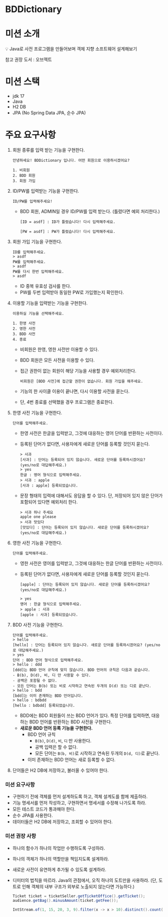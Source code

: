 # BDDictionary

# 미션 소개

<aside>
💡 Java로 사전 프로그램을 만들어보며 객체 지향 소프트웨어 설계해보기
</aside>

참고 권장 도서 : 오브젝트

# 미션 스택

- jdk 17
- Java
- H2 DB
- JPA (No Spring Data JPA, 순수 JPA)

# 주요 요구사항

1. 회원 종류를 입력 받는 기능을 구현한다.

    ```
    안녕하세요! BDDictionary 입니다. 어떤 회원으로 이용하시겠어요?
    
    1. 비회원
    2. BDD 회원
    3. 회원 가입
    ```

2. ID/PW를 입력받는 기능을 구현한다.

    ```
    ID/PW를 입력해주세요!
    ```

    - BDD 회원, ADMIN일 경우 ID/PW를 입력 받는다. (틀렸다면 예외 처리한다.)

        ```
        [ID = asdf] : ID가 틀렸습니다! 다시 입력해주세요.
        ```

        ```
        [PW = asdf] : PW가 틀렸습니다! 다시 입력해주세요.
        ```

3. 회원 가입 기능을 구현한다.

    ```
    ID를 입력해주세요.
    > asdf
    PW를 입력해주세요.
    > asdf
    PW를 다시 한번 입력해주세요.
    > asdf
    ```

    - ID 중복 유효성 검사를 한다.
    - PW를 두번 입력받아 동일한 PW로 가입했는지 확인한다.
4. 이용할 기능을 입력받는 기능을 구현한다.

    ```
    이용하실 기능을 선택해주세요.
    
    1. 한영 사전
    2. 영한 사전
    3. BDD 사전
    4. 종료
    ```

    - 비회원은 한영, 영한 사전만 이용할 수 있다.
    - BDD 회원은 모든 사전을 이용할 수 있다.
    - 접근 권한이 없는 회원이 해당 기능을 사용할 경우 예외처리한다.

        ```
        비회원은 [BDD 사전]에 접근할 권한이 없습니다. 회원 가입을 해주세요.
        ```

    - 기능의 한 사이클 이용이 끝나면, 다시 이용할 사전을 묻는다.
    - 단, 4번 종료를 선택했을 경우 프로그램은 종료한다.
5. 한영 사전 기능을 구현한다.

    ```
    단어를 입력해주세요.
    ```

    - 한영 사전은 한글을 입력받고, 그것에 대응하는 영어 단어를 반환하는 사전이다.
    - 등록된 단어가 없다면, 사용자에게 새로운 단어를 등록할 것인지 묻는다.

        ```
        > 사과
        [사과] : 단어는 등록되어 있지 않습니다. 새로운 단어를 등록하시겠어요? (yes/no로 대답해주세요.)
        > yes
        한글 : 영어 형식으로 입력해주세요.
        > 사과 : apple
        [사과 : apple] 등록되었습니다.
        ```

    - 문장 형태의 입력에 대해서도 응답을 할 수 있다. 단, 저장되어 있지 않은 단어가 포함되어 있다면 예외처리 한다.

        ```
        > 사과 하나 주세요
        apple one please
        > 사과 맛있다
        [맛있다] : 단어는 등록되어 있지 않습니다. 새로운 단어를 등록하시겠어요? (yes/no로 대답해주세요.)
        ```

6. 영한 사전 기능을 구현한다.

    ```
    단어를 입력해주세요.
    ```

    - 영한 사전은 영어를 입력받고, 그것에 대응하는 한글 단어를 반환하는 사전이다.
    - 등록된 단어가 없다면, 사용자에게 새로운 단어를 등록할 것인지 묻는다.

        ```
        [apple] : 단어는 등록되어 있지 않습니다. 새로운 단어를 등록하시겠어요? (yes/no로 대답해주세요.)
        ```

        ```
        > yes
        영어 : 한글 형식으로 입력해주세요.
        > apple : 사과
        [apple : 사과] 등록되었습니다.
        ```

7. BDD 사전 기능을 구현한다.

    ```
    단어를 입력해주세요.
    > hello
    [hello] : 단어는 등록되어 있지 않습니다. 새로운 단어를 등록하시겠어요? (yes/no로 대답해주세요.)
    > yes
    단어 : BDD 언어 형식으로 입력해주세요.
    > hello : ddd
    [ddd]는 BDD 언어 규칙에 맞지 않습니다. BDD 언어의 규칙은 다음과 같습니다.
    - B(b), D(d), 비, 디 만 사용할 수 있다.
    - 공백은 포함될 수 없다.
    - 모든 단어는 B(b) 또는 비로 시작하고 연속된 두개의 D(d) 또는 디로 끝난다.
    > hello : bdd
    [bdd]는 이미 존재하는 BDD 언어입니다.
    > hello : bdbdd
    [hello : bdbdd] 등록되었습니다.
    ```

    - BDD에는 BDD 회원들이 쓰는 BDD 언어가 있다. 특정 단어를 입력하면, 대응하는 BDD 언어를 반환하는 BDD 사전을 구현한다.
    - **새로운 BDD 언어 등록 기능을 구현한다.**
        - BDD 언어 규칙
            - `B(b)`, `D(d)`, `비`, `디` 만 사용한다.
            - 공백 입력은 할 수 없다.
            - 모든 단어는 `B(b, 비)`로 시작하고 연속된 두개의 `D(d, 디)`로 끝난다.
        - 이미 존재하는 BDD 언어는 새로 등록할 수 없다.

8. 단어들은 H2 DB에 저장하고, 불러올 수 있어야 한다.

### 미션 요구사항

- 구현하기 전에 객체를 먼저 설계하도록 하고, 객체 설계도를 함께 제출하라.
- 기능 명세서를 먼저 작성하고, 구현하면서 명세서를 수정해 나가도록 하라.
- 모든 테스트 코드가 통과해야 한다.
- 순수 JPA를 사용한다.
- 데이터들은 H2 DB에 저장하고, 조회할 수 있어야 한다.

### 미션 권장 사항

- 하나의 함수가 하나의 작업만 수행하도록 구성하라.
- 하나의 객체가 하나의 역할만을 책임지도록 설계하라.
- 새로운 사전이 유연하게 추가될 수 있도록 설계하라.
- 디미터의 법칙을 따르라. Java의 관점에서, 오직 하나의 도트만을 사용하라. (단, 도트로 인해 객체의 내부 구조가 외부로 노출되지 않는다면 가능하다.)

    ```java
    Ticket ticket = ticketSeller.getTicketOffice().getTicket();
    audience.getBag().minusAmount(ticket.getFee());
    ```

    ```java
    IntStream.of(1, 15, 20, 3, 9).filter(x -> x > 10).distinct().count();
    ```
